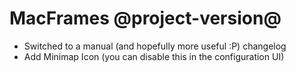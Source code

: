 # MacFrames @project-version@

* Switched to a manual (and hopefully more useful :P) changelog
* Add Minimap Icon (you can disable this in the configuration UI)